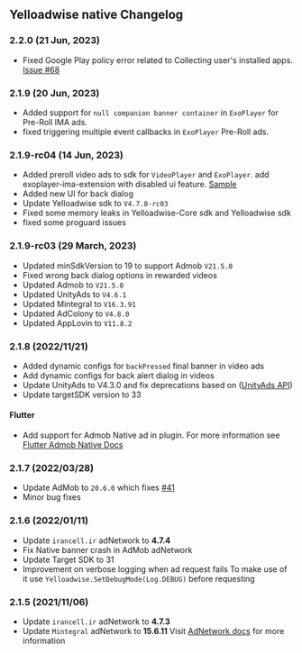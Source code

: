 ## Yelloadwise native Changelog

### 2.2.0 (21 Jun, 2023)
- Fixed Google Play policy error related to Collecting user's installed apps. [Issue #68](https://github.com/irancell.irorg/YelloadwiseSDK-AndroidSample/issues/68)

### 2.1.9 (20 Jun, 2023)
- Added support for `null companion banner container` in `ExoPlayer` for Pre-Roll IMA ads.
- fixed triggering multiple event callbacks in `ExoPlayer` Pre-Roll ads.

### 2.1.9-rc04 (14 Jun, 2023)
- Added preroll video ads to sdk for `VideoPlayer` and `ExoPlayer`. add exoplayer-ima-extension with disabled ui feature. [Sample](https://github.com/irancell.irorg/YelloadwiseSDK-AndroidSample/blob/master/app/src/main/java/ir/irancell.ir/plussample/android/ExoPlayerVastActivity.java)
- Added new UI for back dialog
- Update Yelloadwise sdk to `V4.7.8-rc03`
- Fixed some memory leaks in Yelloadwise-Core sdk and Yelloadwise sdk
- fixed some proguard issues

### 2.1.9-rc03 (29 March, 2023)
- Updated minSdkVersion to 19 to support Admob `V21.5.0`
- Fixed wrong back dialog options in rewarded videos
- Updated Admob to `V21.5.0`
- Updated UnityAds to `V4.6.1`
- Updated Mintegral to `V16.3.91`
- Updated AdColony to `V4.8.0`
- Updated AppLovin to `V11.8.2`

### 2.1.8 (2022/11/21)
- Added dynamic configs for `backPressed` final banner in video ads
- Add dynamic configs for back alert dialog in videos
- Update UnityAds to V4.3.0 and fix deprecations based on ([UnityAds API](https://docs.unity.com/ads/UnityAPI.html))
- Update targetSDK version to 33

#### Flutter
- Add support for Admob Native ad in plugin. For more information see [Flutter Admob Native Docs](https://docs.irancell.ir/plus-sdk/flutter/native/)

### 2.1.7 (2022/03/28)
- Update AdMob to `20.6.0` which fixes [#41](https://github.com/irancell.irorg/YelloadwiseSDK-AndroidSample/issues/41)
- Minor bug fixes

### 2.1.6 (2022/01/11)

- Update `irancell.ir` adNetwork to **4.7.4**
- Fix Native banner crash in AdMob adNetwork
- Update Target SDK to 31
- Improvement on verbose logging when ad request fails
  To make use of it use `Yelloadwise.SetDebugMode(Log.DEBUG)` before requesting

### 2.1.5 (2021/11/06)
- Update `irancell.ir` adNetwork to **4.7.3**
- Update `Mintegral` adNetwork to **15.6.11**
  Visit [AdNetwork docs](/plus-sdk/android/add-adnetworks/index.html) for more information
